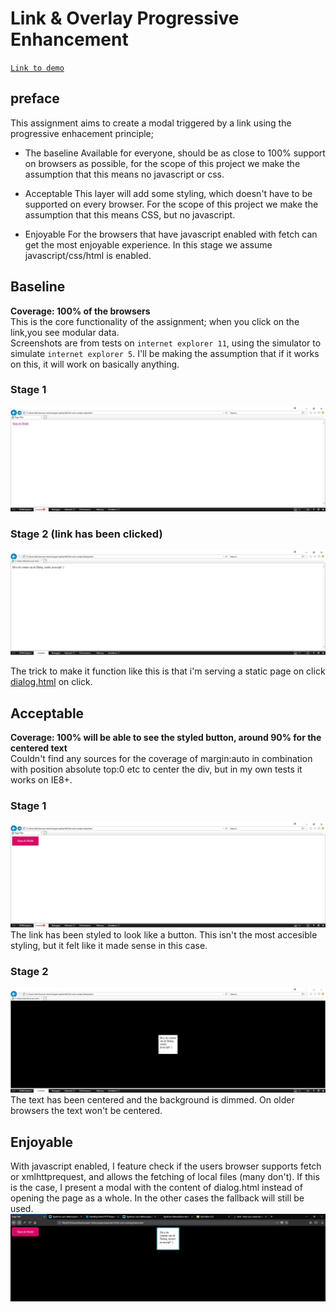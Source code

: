 # Link & Overlay Progressive Enhancement

[`Link to demo`](https://cascuna.github.io/browser-technologies/opdracht2/link-and-overlay/) 

## preface
This assignment aims to create a modal triggered by a link using the progressive enhacement principle;
* The baseline
Available for everyone, should be as close to 100% support on browsers as possible, for the scope of this project we make the assumption that this means no javascript or css.

* Acceptable
This layer will add some styling, which doesn't have to be supported on every browser. For the scope of this project we make the assumption that this means CSS, but no javascript.

* Enjoyable
For the browsers that have javascript enabled with fetch can get the most enjoyable experience. In this stage we assume javascript/css/html is enabled.


## Baseline
**Coverage: 100% of the browsers**   
This is the core functionality of the assignment; when you click on the link,you see modular data.  
Screenshots are from tests on `internet explorer 11`, using the simulator to simulate `internet explorer 5`. I'll be making the assumption that if it works on this, it will work on basically anything.

### Stage 1
![image](img/baseline.PNG)

### Stage 2 (link has been clicked)
![image](img/baseline-modal.PNG)

The trick to make it function like this is that i'm serving a static page on click [dialog.html](dialog.html) on click.

## Acceptable
**Coverage: 100% will be able to see the styled button, around 90% for the centered text**  
Couldn't find any sources for the coverage of margin:auto in combination with position absolute top:0 etc to center the div, but in my own tests it works on IE8+.
### Stage 1
![image](img/acceptable-ie8.PNG)
The link has been styled to look like a button. This isn't the most accesible styling, but it felt like it made sense in this case.

### Stage 2 
![image](img/acceptable-ie8=modal.PNG)
The text has been centered and the background is dimmed. On older browsers the text won't be centered.


## Enjoyable
With javascript enabled, I feature check if the users browser supports fetch or xmlhttprequest, and allows the fetching of local files (many don't). If this is the case, I present a modal with the content of dialog.html instead of opening the page as a whole. In the other cases the fallback will still be used. 
![image](img/enjoyable-firefox.PNG)
